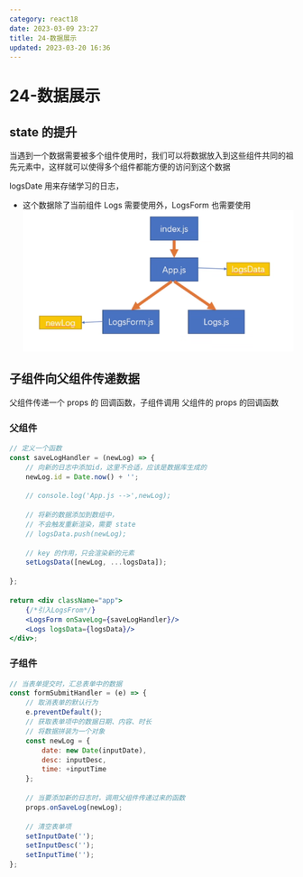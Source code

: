 ```yaml
---
category: react18
date: 2023-03-09 23:27
title: 24-数据展示
updated: 2023-03-20 16:36
---
```


# 24-数据展示

## state 的提升

当遇到一个数据需要被多个组件使用时，我们可以将数据放入到这些组件共同的祖先元素中，这样就可以使得多个组件都能方便的访问到这个数据

logsDate 用来存储学习的日志，

- 这个数据除了当前组件 Logs 需要使用外，LogsForm 也需要使用
![](./_images/image-2023-03-10_00-33-11-166-24-数据展示.png)

## 子组件向父组件传递数据

父组件传递一个 props 的 回调函数，子组件调用 父组件的 props 的回调函数

### 父组件

```jsx
// 定义一个函数
const saveLogHandler = (newLog) => {
    // 向新的日志中添加id，这里不合适，应该是数据库生成的
    newLog.id = Date.now() + '';

    // console.log('App.js -->',newLog);

    // 将新的数据添加到数组中，
    // 不会触发重新渲染，需要 state
    // logsData.push(newLog);

    // key 的作用，只会渲染新的元素
    setLogsData([newLog, ...logsData]);

};

return <div className="app">
    {/*引入LogsFrom*/}
    <LogsForm onSaveLog={saveLogHandler}/>
    <Logs logsData={logsData}/>
</div>;
```

### 子组件

```jsx
// 当表单提交时，汇总表单中的数据
const formSubmitHandler = (e) => {
    // 取消表单的默认行为
    e.preventDefault();
    // 获取表单项中的数据日期、内容、时长
    // 将数据拼装为一个对象
    const newLog = {
        date: new Date(inputDate),
        desc: inputDesc,
        time: +inputTime
    };

    // 当要添加新的日志时，调用父组件传递过来的函数
    props.onSaveLog(newLog);

    // 清空表单项
    setInputDate('');
    setInputDesc('');
    setInputTime('');
};
```